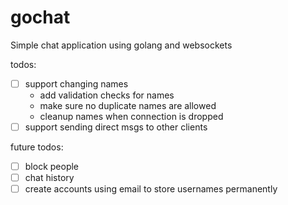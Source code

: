 # gochat
Simple chat application using golang and websockets

todos:

- [ ] support changing names
  - add validation checks for names
  - make sure no duplicate names are allowed
  - cleanup names when connection is dropped
- [ ] support sending direct msgs to other clients

future todos:

- [ ] block people
- [ ] chat history
- [ ] create accounts using email to store usernames permanently
